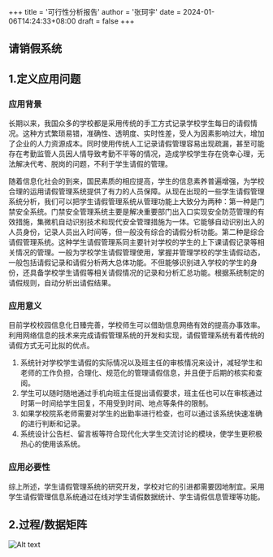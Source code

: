 +++
title = '可行性分析报告'
author = '张珂宇'
date = 2024-01-06T14:24:33+08:00
draft = false
+++
## 请销假系统
## 1.定义应用问题
### 应用背景

长期以来，我国众多的学校都是采用传统的手工方式记录学校学生每日的请假情况。这种方式繁琐易错，准确性、透明度、实时性差，受人为因素影响过大，增加了企业的人力资源成本。同时使用传统人工记录请假管理容易出现疏漏，甚至可能存在考勤监管人员因人情导致考勤不平等的情况，造成学校学生存在侥幸心理，无法解决代考、脱岗的问题，不利于学生请假的管理。
<!--more-->
随着信息化社会的到来，国民素质的相应提高，学生的信息素养普遍增强，为学校合理的运用请假管理系统提供了有力的人员保障。从现在出现的一些学生请假管理系统分析，我们可以把学生请假管理系统从管理功能上大致分为两种：第一种是门禁安全系统。门禁安全管理系统主要是解决重要部门出入口实现安全防范管理的有效措施，集微机自动识别技术和现代安全管理措施为一体。它能够自动识别出入的人员身份，记录人员出入时间等，但一般没有综合的请假分析功能。第二种是综合请假管理系统。这种学生请假管理系同主要针对学校的学生的上下课请假记录等相关情况的管理。一般为学校学生请假管理使用，掌握并管理学校的学生请假动态，一般包括请假记录和请假分析两大总体功能。不但能够识别进入学校的学生的身份，还具备学校学生请假等相关请假情况的记录和分析汇总功能。根据系统制定的请假规则，自动分析出请假结果。

### 应用意义
目前学校校园信息化日臻完善，学校师生可以借助信息网络有效的提高办事效率。利用网络信息的技术来完成请假管理系统的开发和实现，请假管理系统有着传统的请假方式无可比拟的优点。

1. 系统针对学校学生请假的实际情况以及班主任的审核情况来设计，减轻学生和老师的工作负担，合理化、规范化的管理请假信息，并且便于后期的核实和查阅。
2. 学生可以随时随地通过手机向班主任提出请假要求，班主任也可以在审核通过时第一时间给学生回复，不用受到时间、地点等条件的限制。
3. 如果学校院系老师需要对学生的出勤率进行检查，也可以通过该系统快速准确的进行判断和记录。
4. 系统设计公告栏、留言板等符合现代化大学生交流讨论的模块，使学生更积极热心的使用该系统。
### 应用必要性
综上所述，学生请假管理系统的研究开发，学校对它的引进都需要因地制宜。采用学生请假管理信息系统通过在线对学生请假数据统计、学生请假信息管理等功能。
## 2.过程/数据矩阵

![Alt text](https://i2.100024.xyz/2024/01/12/p0unwn.webp)